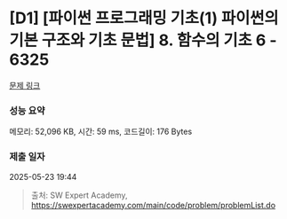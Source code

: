 # [D1] [파이썬 프로그래밍 기초(1) 파이썬의 기본 구조와 기초 문법] 8. 함수의 기초 6 - 6325 

[문제 링크](https://swexpertacademy.com/main/code/problem/problemDetail.do?contestProbId=AWcWJUGa5c0DFAU4) 

### 성능 요약

메모리: 52,096 KB, 시간: 59 ms, 코드길이: 176 Bytes

### 제출 일자

2025-05-23 19:44



> 출처: SW Expert Academy, https://swexpertacademy.com/main/code/problem/problemList.do